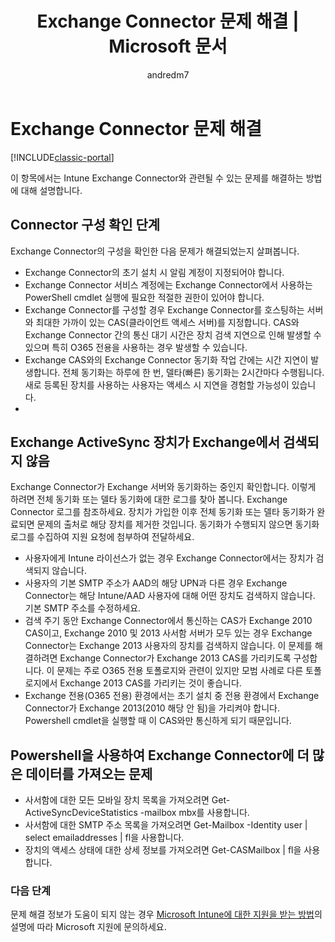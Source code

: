 ﻿---
title: "Exchange Connector 문제 해결 | Microsoft 문서"
description: "Intune Exchange 커넥터와 관련된 문제를 해결합니다."
keywords: 
author: andredm7
ms.author: andredm
manager: angrobe
ms.date: 07/26/2016
ms.topic: article
ms.prod: 
ms.service: microsoft-intune
ms.technology: 
ms.assetid: c5cb5465-fd8e-4524-83b9-ccdf3393b6dc
ms.reviewer: chrisgre
ms.suite: ems
ms.custom: intune-classic
translationtype: Human Translation
ms.sourcegitcommit: 04c89b6dba34be4e3c49bfc907abe7a6240f3d51
ms.openlocfilehash: 4ada25264aee779f5b31708fdec4f44d19b2e7f7


---

# <a name="troubleshoot-the-exchange-connector"></a>Exchange Connector 문제 해결

[!INCLUDE[classic-portal](../includes/classic-portal.md)]

이 항목에서는 Intune Exchange Connector와 관련될 수 있는 문제를 해결하는 방법에 대해 설명합니다.

## <a name="steps-for-checking-the-connector-configuration"></a>Connector 구성 확인 단계 

Exchange Connector의 구성을 확인한 다음 문제가 해결되었는지 살펴봅니다.

- Exchange Connector의 초기 설치 시 알림 계정이 지정되어야 합니다.
- Exchange Connector 서비스 계정에는 Exchange Connector에서 사용하는 PowerShell cmdlet 실행에 필요한 적절한 권한이 있어야 합니다.
- Exchange Connector를 구성할 경우 Exchange Connector를 호스팅하는 서버와 최대한 가까이 있는 CAS(클라이언트 액세스 서버)를 지정합니다. CAS와 Exchange Connector 간의 통신 대기 시간은 장치 검색 지연으로 인해 발생할 수 있으며 특히 O365 전용을 사용하는 경우 발생할 수 있습니다.
- Exchange CAS와의 Exchange Connector 동기화 작업 간에는 시간 지연이 발생합니다. 전체 동기화는 하루에 한 번, 델타(빠른) 동기화는 2시간마다 수행됩니다. 새로 등록된 장치를 사용하는 사용자는 액세스 시 지연을 경험할 가능성이 있습니다.
- 
## <a name="exchange-activesync-device-not-discovered-from-exchange"></a>Exchange ActiveSync 장치가 Exchange에서 검색되지 않음
Exchange Connector가 Exchange 서버와 동기화하는 중인지 확인합니다. 이렇게 하려면 전체 동기화 또는 델타 동기화에 대한 로그를 찾아 봅니다. Exchange Connector 로그를 참조하세요. 장치가 가입한 이후 전체 동기화 또는 델타 동기화가 완료되면 문제의 출처로 해당 장치를 제거한 것입니다. 동기화가 수행되지 않으면 동기화 로그를 수집하여 지원 요청에 첨부하여 전달하세요.

- 사용자에게 Intune 라이선스가 없는 경우 Exchange Connector에서는 장치가 검색되지 않습니다.
- 사용자의 기본 SMTP 주소가 AAD의 해당 UPN과 다른 경우 Exchange Connector는 해당 Intune/AAD 사용자에 대해 어떤 장치도 검색하지 않습니다. 기본 SMTP 주소를 수정하세요.
- 검색 주기 동안 Exchange Connector에서 통신하는 CAS가 Exchange 2010 CAS이고, Exchange 2010 및 2013 사서함 서버가 모두 있는 경우 Exchange Connector는 Exchange 2013 사용자의 장치를 검색하지 않습니다. 이 문제를 해결하려면 Exchange Connector가 Exchange 2013 CAS를 가리키도록 구성합니다.  이 문제는 주로 O365 전용 토폴로지와 관련이 있지만 모범 사례로 다른 토폴로지에서 Exchange 2013 CAS를 가리키는 것이 좋습니다.
- Exchange 전용(O365 전용) 환경에서는 초기 설치 중 전용 환경에서 Exchange Connector가 Exchange 2013(2010 해당 안 됨)을 가리켜야 합니다. Powershell cmdlet을 실행할 때 이 CAS와만 통신하게 되기 때문입니다.


## <a name="using-powershell-to-get-more-data-on-exchange-connector-issues"></a>Powershell을 사용하여 Exchange Connector에 더 많은 데이터를 가져오는 문제
- 사서함에 대한 모든 모바일 장치 목록을 가져오려면 Get-ActiveSyncDeviceStatistics -mailbox mbx를 사용합니다.
- 사서함에 대한 SMTP 주소 목록을 가져오려면 Get-Mailbox -Identity user | select emailaddresses | fl을 사용합니다.
- 장치의 액세스 상태에 대한 상세 정보를 가져오려면 Get-CASMailbox <upn> | fl을 사용합니다.

### <a name="next-steps"></a>다음 단계
문제 해결 정보가 도움이 되지 않는 경우 [Microsoft Intune에 대한 지원을 받는 방법](how-to-get-support-for-microsoft-intune.md)의 설명에 따라 Microsoft 지원에 문의하세요.



<!--HONumber=Dec16_HO5-->


